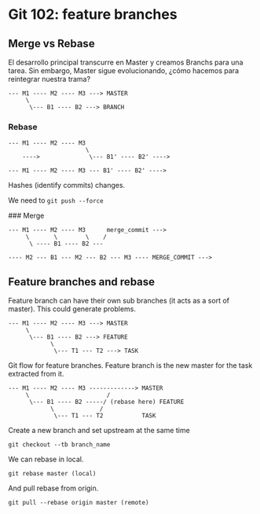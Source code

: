 # Git 102: feature branches

## Merge vs Rebase

El desarrollo principal transcurre en Master y creamos Branchs para una tarea. Sin embargo, Master sigue evolucionando, ¿cómo hacemos para reintegrar nuestra trama?

```
--- M1 ---- M2 ---- M3 ---> MASTER
     \
      \--- B1 ---- B2 ---> BRANCH
```

### Rebase

```
--- M1 ---- M2 ---- M3
                      \
	---->  			   \--- B1' ---- B2' ---->
							
--- M1 ---- M2 ---- M3 --- B1' ---- B2' ---->
```

Hashes (identify commits) changes.

We need to `git push --force` 

### Merge

```
--- M1 ---- M2 ---- M3      merge_commit --->
     \       \        \    /
      \ ---- B1 ---- B2	---

---- M2 --- B1 --- M2 --- B2 --- M3 ---- MERGE_COMMIT --->
```


## Feature branches and rebase

Feature branch can have their own sub branches (it acts as a sort of master). This could generate problems.

```
--- M1 ---- M2 ---- M3 ---> MASTER
     \
      \--- B1 ---- B2 ---> FEATURE
            \
             \--- T1 --- T2 ---> TASK
```

Git flow for feature branches. Feature branch is the new master for the task extracted from it.

```
--- M1 ---- M2 ---- M3 -------------> MASTER
     \                      /
      \--- B1 ---- B2 -----/ (rebase here) FEATURE
            \             /
             \--- T1 --- T2           TASK
```

Create a new branch and set upstream at the same time

```
git checkout --tb branch_name
```

We can rebase in local. 

```
git rebase master (local)

```

And pull rebase from origin.

```
git pull --rebase origin master (remote)
```







